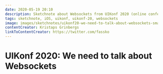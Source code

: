 ```yaml
---
date: 2020-05-19 20:10
description: Sketchnote about Websockets from UIKonf 2020 (online conference)
tags: sketchnote, iOS, uikonf, uikonf-20, websockets
image: images/sketchnotes/uikonf20-we-need-to-talk-about-websockets-small.jpg
contentCreator: Kristaps Grinbergs
linkToContentCreator: https://twitter.com/fassko
---
```


# UIKonf 2020: We need to talk about Websockets
